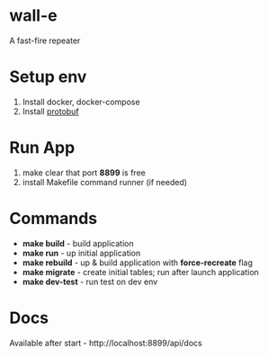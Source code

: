# wall-e
A fast-fire repeater


# Setup env
1. Install docker, docker-compose
2. Install [protobuf](https://developers.google.com/protocol-buffers/docs/downloads)

# Run App
1. make clear that port **__8899__** is free
2. install Makefile command runner (if needed)

# Commands
- __make build__ - build application
- __make run__ - up initial application
- __make rebuild__ - up & build application with **force-recreate** flag
- __make migrate__ - create initial tables; run after launch application
- __make dev-test__ - run test on dev env


# Docs
Available after start - http://localhost:8899/api/docs
